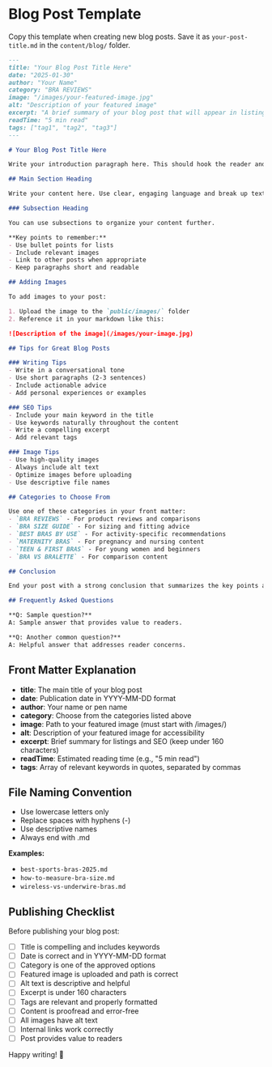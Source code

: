 # Blog Post Template

Copy this template when creating new blog posts. Save it as `your-post-title.md` in the `content/blog/` folder.

```markdown
---
title: "Your Blog Post Title Here"
date: "2025-01-30"
author: "Your Name"
category: "BRA REVIEWS"
image: "/images/your-featured-image.jpg"
alt: "Description of your featured image"
excerpt: "A brief summary of your blog post that will appear in listings and search results. Keep it under 160 characters."
readTime: "5 min read"
tags: ["tag1", "tag2", "tag3"]
---

# Your Blog Post Title Here

Write your introduction paragraph here. This should hook the reader and explain what they'll learn from your post.

## Main Section Heading

Write your content here. Use clear, engaging language and break up text with subheadings.

### Subsection Heading

You can use subsections to organize your content further.

**Key points to remember:**
- Use bullet points for lists
- Include relevant images
- Link to other posts when appropriate
- Keep paragraphs short and readable

## Adding Images

To add images to your post:

1. Upload the image to the `public/images/` folder
2. Reference it in your markdown like this:

![Description of the image](/images/your-image.jpg)

## Tips for Great Blog Posts

### Writing Tips
- Write in a conversational tone
- Use short paragraphs (2-3 sentences)
- Include actionable advice
- Add personal experiences or examples

### SEO Tips
- Include your main keyword in the title
- Use keywords naturally throughout the content
- Write a compelling excerpt
- Add relevant tags

### Image Tips
- Use high-quality images
- Always include alt text
- Optimize images before uploading
- Use descriptive file names

## Categories to Choose From

Use one of these categories in your front matter:
- `BRA REVIEWS` - For product reviews and comparisons
- `BRA SIZE GUIDE` - For sizing and fitting advice
- `BEST BRAS BY USE` - For activity-specific recommendations
- `MATERNITY BRAS` - For pregnancy and nursing content
- `TEEN & FIRST BRAS` - For young women and beginners
- `BRA VS BRALETTE` - For comparison content

## Conclusion

End your post with a strong conclusion that summarizes the key points and encourages reader engagement.

## Frequently Asked Questions

**Q: Sample question?**
A: Sample answer that provides value to readers.

**Q: Another common question?**
A: Helpful answer that addresses reader concerns.
```

## Front Matter Explanation

- **title**: The main title of your blog post
- **date**: Publication date in YYYY-MM-DD format
- **author**: Your name or pen name
- **category**: Choose from the categories listed above
- **image**: Path to your featured image (must start with /images/)
- **alt**: Description of your featured image for accessibility
- **excerpt**: Brief summary for listings and SEO (keep under 160 characters)
- **readTime**: Estimated reading time (e.g., "5 min read")
- **tags**: Array of relevant keywords in quotes, separated by commas

## File Naming Convention

- Use lowercase letters only
- Replace spaces with hyphens (-)
- Use descriptive names
- Always end with .md

**Examples:**
- `best-sports-bras-2025.md`
- `how-to-measure-bra-size.md`
- `wireless-vs-underwire-bras.md`

## Publishing Checklist

Before publishing your blog post:

- [ ] Title is compelling and includes keywords
- [ ] Date is correct and in YYYY-MM-DD format
- [ ] Category is one of the approved options
- [ ] Featured image is uploaded and path is correct
- [ ] Alt text is descriptive and helpful
- [ ] Excerpt is under 160 characters
- [ ] Tags are relevant and properly formatted
- [ ] Content is proofread and error-free
- [ ] All images have alt text
- [ ] Internal links work correctly
- [ ] Post provides value to readers

Happy writing! 🎉


